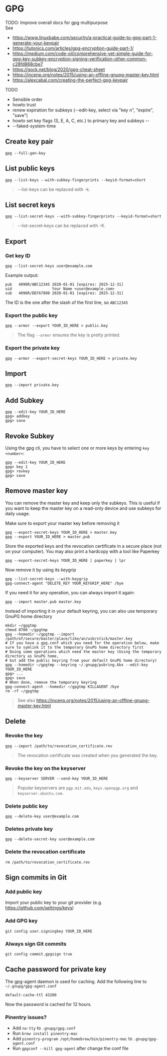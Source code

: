# GPG

TODO: Improve overall docs for gpg multipurpose  
See

- https://www.linuxbabe.com/security/a-practical-guide-to-gpg-part-1-generate-your-keypair
- https://tutonics.com/articles/gpg-encryption-guide-part-1/
- https://medium.com/code-oil/comprehensive-yet-simple-guide-for-gpg-key-subkey-encryption-signing-verification-other-common-c28fd868cbe7
- https://gock.net/blog/2020/gpg-cheat-sheet
- https://incenp.org/notes/2015/using-an-offline-gnupg-master-key.html
- https://alexcabal.com/creating-the-perfect-gpg-keypair

TODO

- Sensible order
- howto trust
- renew expiration for subkeys (--edit-key, select via "key n", "expire",
  "save")
- howto set key flags (S, E, A, C, etc.) to primary key and subkeys --
- --faked-system-time

## Create key pair

    gpg --full-gen-key

## List public keys

    gpg --list-keys --with-subkey-fingerprints --keyid-format=short

> --list-keys can be replaced with -k.

## List secret keys

    gpg --list-secret-keys --with-subkey-fingerprints --keyid-format=short

> --list-secret-keys can be replaced with -K.

## Export

### Get key ID

    gpg --list-secret-keys user@example.com

Example output:

    pub   4096R/ABC12345 2020-01-01 [expires: 2025-12-31]
    uid                  Your Name <user@example.com>
    sub   4096R/DEF67890 2020-01-01 [expires: 2025-12-31]

The ID is the one after the slash of the first line, so `ABC12345`

### Export the public key

    gpg --armor --export YOUR_ID_HERE > public.key

> The flag `--armor` ensures the key is pretty printed.

### Export the private key

    gpg --armor --export-secret-keys YOUR_ID_HERE > private.key

## Import

    gpg --import private.key

## Add Subkey

    gpg --edit-key YOUR_ID_HERE
    gpg> addkey
    gpg> save

## Revoke Subkey

Using the gpg cli, you have to select one or more keys by entering
`key <number>`:

    gpg --edit-key YOUR_ID_HERE
    gpg> key 1
    gpg> revkey
    gpg> save

## Remove master key

You can remove the master key and keep only the subkeys. This is useful if you
want to keep the master key on a read-only device and use subkeys for daily
usage.

Make sure to export your master key before removing it

    gpg --export-secret-keys YOUR_ID_HERE > master.key
    gpg --export YOUR_ID_HERE > master.pub

Store the exported keys and the revocation certificate in a secure place (not on
your computer). You may also print a hardcopy with a tool like Paperkey

    gpg --export-secret-keys YOUR_ID_HERE | paperkey | lpr

Now remove it by using its keygrip

    gpg --list-secret-keys --with-keygrip
    gpg-connect-agent "DELETE_KEY YOUR_KEYGRIP_HERE" /bye

If you need it for any operation, you can always import it again:

    gpg --import master.pub master.key

Instead of importing it in your default keyring, you can also use temporary
GnuPG home directory

    mkdir ~/gpgtmp
    chmod 0700 ~/gpgtmp
    gpg --homedir ~/gpgtmp --import /path/of/secure/master/place/like/an/usb/stick/master.key
    # If you have a gpg.conf which you need for the operation below, make sure to symlink it to the temporary GnuPG home directory first
    # Doing some operations which need the master key (Using the temporary directory as GnuPG home,
    # but add the public keyring from your default GnuPG home directory)
    gpg --homedir ~/gpgtmp --keyring ~/.gnupg/pubring.kbx --edit-key YOUR_ID_HERE
    gpg> ...
    gpg> save
    # When done, remove the temporary keyring
    gpg-connect-agent --homedir ~/gpgtmp KILLAGENT /bye
    rm -rf ~/gpgtmp

> See also https://incenp.org/notes/2015/using-an-offline-gnupg-master-key.html

## Delete

### Revoke the key

    gpg --import /path/to/revocation_certificate.rev

> The revocation certificate was created when you generated the key.

### Revoke the key on the keyserver

    gpg --keyserver SERVER --send-key YOUR_ID_HERE

> Popular keyservers are `pgp.mit.edu`, `keys.openpgp.org` and
> `keyserver.ubuntu.com`.

### Delete public key

    gpg --delete-key user@example.com

### Deletes private key

    gpg --delete-secret-key user@example.com

### Delete the revocation certificate

    rm /path/to/revocation_certificate.rev

## Sign commits in Git

### Add public key

Import your public key to your git provider (e.g.
https://github.com/settings/keys)

### Add GPG key

    git config user.signingkey YOUR_ID_HERE

### Always sign Git commits

    git config commit.gpgsign true

## Cache password for private key

The gpg-agent daemon is used for caching. Add the following line to
`~/.gnupg/gpg-agent.conf`

    default-cache-ttl 43200

Now the password is cached for 12 hours.

### Pinentry issues?

- Add `no-tty` to `.gnupg/gpg.conf`
- Run `brew install pinentry-mac`
- Add `pinentry-program /opt/homebrew/bin/pinentry-mac` to
  `.gnupg/gpg-agent.conf`
- Run `gpgconf --kill gpg-agent` after change the conf file
